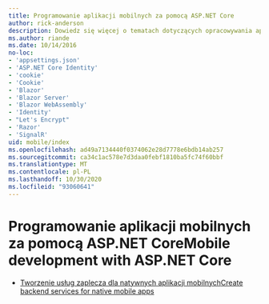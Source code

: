 ```yaml
---
title: Programowanie aplikacji mobilnych za pomocą ASP.NET Core
author: rick-anderson
description: Dowiedz się więcej o tematach dotyczących opracowywania aplikacji mobilnych za pomocą ASP.NET Core.
ms.author: riande
ms.date: 10/14/2016
no-loc:
- 'appsettings.json'
- 'ASP.NET Core Identity'
- 'cookie'
- 'Cookie'
- 'Blazor'
- 'Blazor Server'
- 'Blazor WebAssembly'
- 'Identity'
- "Let's Encrypt"
- 'Razor'
- 'SignalR'
uid: mobile/index
ms.openlocfilehash: ad49a7134440f0374062e28d7778e6bdb14ab257
ms.sourcegitcommit: ca34c1ac578e7d3daa0febf1810ba5fc74f60bbf
ms.translationtype: MT
ms.contentlocale: pl-PL
ms.lasthandoff: 10/30/2020
ms.locfileid: "93060641"
---
```

# <a name="mobile-development-with-aspnet-core"></a><span data-ttu-id="ecb91-103">Programowanie aplikacji mobilnych za pomocą ASP.NET Core</span><span class="sxs-lookup"><span data-stu-id="ecb91-103">Mobile development with ASP.NET Core</span></span>

* [<span data-ttu-id="ecb91-104">Tworzenie usług zaplecza dla natywnych aplikacji mobilnych</span><span class="sxs-lookup"><span data-stu-id="ecb91-104">Create backend services for native mobile apps</span></span>](native-mobile-backend.md)
